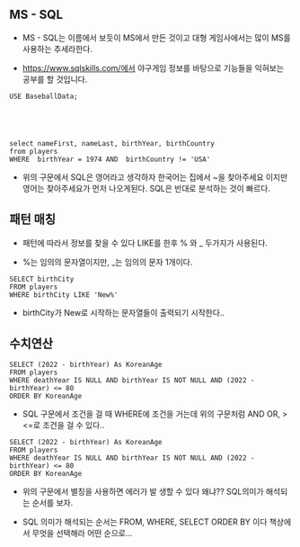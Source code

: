 ## MS - SQL

-  MS - SQL는 이름에서 보듯이 MS에서 만든 것이고 대형 게임사에서는 많이 MS를 사용하는 추세라한다. 

- https://www.sqlskills.com/에서 야구게임 정보를 바탕으로 기능들을 익혀보는 공부를 할 것입니다.

````
USE BaseballData;





select nameFirst, nameLast, birthYear, birthCountry
from players
WHERE  birthYear = 1974 AND  birthCountry != 'USA' 
````


- 위의 구문에서 SQL은 영어라고 생각하자 한국어는 집에서 ~을 찾아주세요 이지만 영어는 찾아주세요가 먼저 나오게된다. SQL은 반대로 분석하는 것이 빠르다.

## 패턴 매칭

- 패턴에 따라서 정보를 찾을 수 있다 LIKE를 한후 % 와 _ 두가지가 사용된다.

- %는 임의의 문자열이지만, _는 임의의 문자 1개이다.

````
SELECT birthCity
FROM players
WHERE birthCity LIKE 'New%'
````

- birthCity가 New로 시작하는 문자열들이 출력되기 시작한다.. 

## 수치연산 

````
SELECT (2022 - birthYear) As KoreanAge
FROM players
WHERE deathYear IS NULL AND birthYear IS NOT NULL AND (2022 - birthYear) <= 80
ORDER BY KoreanAge
````

- SQL 구문에서 조건을 걸 때 WHERE에 조건을 거는데 위의 구문처럼 AND OR, >  <=로 조건을 걸 수 있다.. 

````
SELECT (2022 - birthYear) As KoreanAge
FROM players
WHERE deathYear IS NULL AND birthYear IS NOT NULL AND (2022 - birthYear) <= 80
ORDER BY KoreanAge
````

- 위의 구문에서 별칭을 사용하면 에러가 발 생할 수 있다 왜냐?? SQL의미가 해석되는 순서를 보자. 

- SQL 의미가 해석되는 순서는 FROM, WHERE, SELECT ORDER BY 이다 책상에서 무엇을 선택해라 어떤 순으로...


